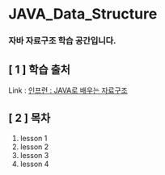 # JAVA_Data_Structure
 
### 자바 자료구조 학습 공간입니다.

## [ 1 ] 학습 출처

Link : [인프런 : JAVA로 배우는 자료구조](https://www.inflearn.com/course/java-%EC%9E%90%EB%A3%8C%EA%B5%AC%EC%A1%B0/dashboard)

## [ 2 ] 목차
1. lesson 1
2. lesson 2
3. lesson 3
4. lesson 4
